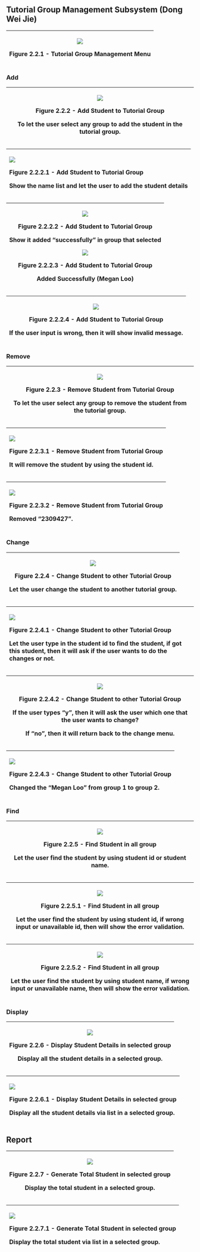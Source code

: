 ## Tutorial Group Management Subsystem (Dong Wei Jie)

| <p>![](img_weijie/Image01.png)</p><p>Figure 2.2.1 - Tutorial Group Management Menu</p> |
| :------------------------------------------------------------------------------------: |

### Add

| <p>![](img_weijie/Image02.png)</p><p>Figure 2.2.2 - Add Student to Tutorial Group</p><p>To let the user select any group to add the student in the tutorial group.</p> |
| :--------------------------------------------------------------------------------------------------------------------------------------------------------------------: |

| <p>![](img_weijie/Image03.png)</p><p>Figure 2.2.2.1 - Add Student to Tutorial Group</p><p>Show the name list and let the user to add the student details</p> |
| :----------------------------------------------------------------------------------------------------------------------------------------------------------- |

| <p>![](img_weijie/Image04.png)</p><p>Figure 2.2.2.2 - Add Student to Tutorial Group</p><p>Show it added “successfully” in group that selected</p><p>![](img_weijie/Image05.png)</p><p>Figure 2.2.2.3 - Add Student to Tutorial Group</p><p>Added Successfully (Megan Loo)</p> |
| :---------------------------------------------------------------------------------------------------------------------------------------------------------------------------------------------------------------------------------------------------------------------------: |

| <p>![](img_weijie/Image06.png)</p><p>Figure 2.2.2.4 - Add Student to Tutorial Group</p><p>If the user input is wrong, then it will show invalid message.</p> |
| :----------------------------------------------------------------------------------------------------------------------------------------------------------: |

### Remove

| <p>![](img_weijie/Image07.png)</p><p>Figure 2.2.3 - Remove Student from Tutorial Group</p><p>To let the user select any group to remove the student from the tutorial group.</p> |
| :------------------------------------------------------------------------------------------------------------------------------------------------------------------------------: |

| <p>![](img_weijie/Image08.png)</p><p>Figure 2.2.3.1 - Remove Student from Tutorial Group</p><p>It will remove the student by using the student id.</p> |
| :----------------------------------------------------------------------------------------------------------------------------------------------------- |

| <p>![](img_weijie/Image09.png)</p><p>Figure 2.2.3.2 - Remove Student from Tutorial Group</p><p>Removed “2309427”.</p> |
| :-------------------------------------------------------------------------------------------------------------------- |

### Change

| <p>![](img_weijie/Image10.png)</p><p>Figure 2.2.4 - Change Student to other Tutorial Group</p><p>Let the user change the student to another tutorial group.</p> |
| :-------------------------------------------------------------------------------------------------------------------------------------------------------------: |

| <p>![](img_weijie/Image11.png)</p><p>Figure 2.2.4.1 - Change Student to other Tutorial Group</p><p>Let the user type in the student id to find the student, if got this student, then it will ask if the user wants to do the changes or not.</p> |
| :------------------------------------------------------------------------------------------------------------------------------------------------------------------------------------------------------------------------------------------------ |

| <p>![](img_weijie/Image12.png)</p><p>Figure 2.2.4.2 - Change Student to other Tutorial Group</p><p>If the user types “y”, then it will ask the user which one that the user wants to change?</p><p>If “no”, then it will return back to the change menu. </p> |
| :-----------------------------------------------------------------------------------------------------------------------------------------------------------------------------------------------------------------------------------------------------------: |

| <p>![](img_weijie/Image13.png)</p><p>Figure 2.2.4.3 - Change Student to other Tutorial Group</p><p>Changed the “Megan Loo” from group 1 to group 2.</p> |
| :------------------------------------------------------------------------------------------------------------------------------------------------------ |

### Find

| <p>![](img_weijie/Image14.png)</p><p>Figure 2.2.5 - Find Student in all group</p><p>Let the user find the student by using student id or student name.</p> |
| :--------------------------------------------------------------------------------------------------------------------------------------------------------: |

| <p>![](img_weijie/Image15.png)</p><p>Figure 2.2.5.1 - Find Student in all group</p><p>Let the user find the student by using student id, if wrong input or unavailable id, then will show the error validation.</p> |
| :-----------------------------------------------------------------------------------------------------------------------------------------------------------------------------------------------------------------: |

| <p>![](img_weijie/Image16.png)</p><p>Figure 2.2.5.2 - Find Student in all group</p><p>Let the user find the student by using student name, if wrong input or unavailable name, then will show the error validation.</p> |
| :---------------------------------------------------------------------------------------------------------------------------------------------------------------------------------------------------------------------: |

### Display

| <p>![](img_weijie/Image17.png)</p><p>Figure 2.2.6 - Display Student Details in selected group</p><p>Display all the student details in a selected group.</p><p></p> |
| :-----------------------------------------------------------------------------------------------------------------------------------------------------------------: |

| <p>![](img_weijie/Image18.png)</p><p>Figure 2.2.6.1 - Display Student Details in selected group</p><p>Display all the student details via list in a selected group.</p> |
| :---------------------------------------------------------------------------------------------------------------------------------------------------------------------- |

## Report

| <p>![](img_weijie/Image19.png)</p><p>Figure 2.2.7 - Generate Total Student in selected group</p><p>Display the total student in a selected group.</p> |
| :---------------------------------------------------------------------------------------------------------------------------------------------------: |

| <p>![](img_weijie/Image20.png)</p><p>Figure 2.2.7.1 - Generate Total Student in selected group</p><p>Display the total student via list in a selected group.</p> |
| :--------------------------------------------------------------------------------------------------------------------------------------------------------------- |
